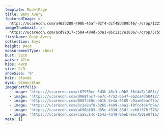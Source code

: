 ```yaml
---
template: ModelPage
title: Baby Avery
featuredImage: >-
  https://ucarecdn.com/a462b288-490b-45af-92f4-dcf45b309bf6/-/crop/1227x681/0,0/-/preview/
imageThumbnail: >-
  https://ucarecdn.com/acd92017-c584-404d-b3a1-86c1137e1856/-/crop/575x618/173,0/-/preview/
firstName: Baby Avery
collection: Boys
height: 94cm
measurementType: chest
bust: 52cm
waist: 47cm
hips: 49cm
size: 2/3
shoeSize: '9'
hair: Blonde
eyes: Green/Blue
imagePortfolio:
  - image: 'https://ucarecdn.com/c67930cc-5d3b-40c3-a0b2-36f4a7c1801c/'
  - image: 'https://ucarecdn.com/d968fac7-ee7c-4752-b547-e52ca4d50412/'
  - image: 'https://ucarecdn.com/0007a60c-a01b-4e4a-8185-c9aae0bac27b/'
  - image: 'https://ucarecdn.com/5c2e8af8-3265-4a09-aba1-f8fcc46efb9e/'
  - image: 'https://ucarecdn.com/ab50bf83-d35e-433d-83df-ceb8f378f778/'
  - image: 'https://ucarecdn.com/caa5314c-154a-4d40-9beb-8ac7501e0f1a/'
meta: {}
---
```


